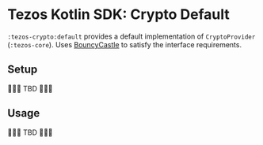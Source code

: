 # Tezos Kotlin SDK: Crypto Default

`:tezos-crypto:default` provides a default implementation of `CryptoProvider` (`:tezos-core`). Uses [BouncyCastle](https://www.bouncycastle.org/) to satisfy the interface requirements.

## Setup

🚧🚧🚧 TBD 🚧🚧🚧

## Usage

🚧🚧🚧 TBD 🚧🚧🚧